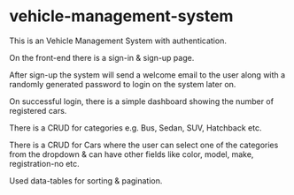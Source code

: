 # vehicle-management-system


This is an Vehicle Management System with authentication.

On the front-end there is a sign-in & sign-up page.

After sign-up the system will send a welcome email to the user along with a randomly generated password to login on the system later on.

On successful login, there is a simple dashboard showing the number of registered cars.

There is a CRUD for categories e.g. Bus, Sedan, SUV, Hatchback etc.

There is a CRUD for Cars where the user can select one of the categories from the dropdown & can have other fields like color, model, make, registration-no etc.

Used data-tables for sorting & pagination.
